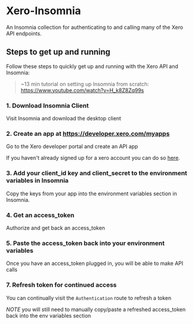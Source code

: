 # Xero-Insomnia
An Insomnia collection for authenticating to and calling many of the Xero API endpoints.

## Steps to get up and running
Follow these steps to quickly get up and running with the Xero API and Insomnia:

> ~13 min tutorial on setting up Insomnia from scratch: https://www.youtube.com/watch?v=H_k8Z8Zq99s

### 1. Download Insomnia Client
Visit Insomnia and download the desktop client

### 2. Create an app at https://developer.xero.com/myapps
Go to the Xero developer portal and create an API app

If you haven't already signed up for a xero account you can do so [here](https://www.xero.com/signup/api/).

### 3. Add your client_id key and client_secret to the environment variables in Insomnia
Copy the keys from your app into the environment variables section in Insomnia.

### 4. Get an access_token
Authorize and get back an access_token

### 5. Paste the access_token back into your environment variables
Once you have an access_token plugged in, you will be able to make API calls

### 7. Refresh token for continued access
You can continually visit the `Authentication` route to refresh a token

*NOTE* you will still need to manually copy/paste a refreshed access_token back into the env variables section